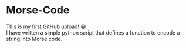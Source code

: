 # Morse-Code

This is my first GitHub upload! :grinning:  
I have written a simple python script that defines a function to encode a string into Morse code.
